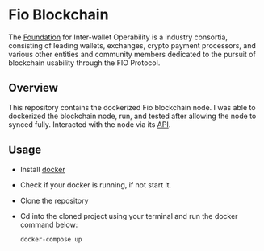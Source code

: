 # Fio Blockchain 

The [Foundation](https://fioprotocol.io/about-fio/) for Inter-wallet Operability is a industry consortia, consisting of leading wallets, exchanges, crypto payment processors, and various other entities and community members dedicated to the pursuit of blockchain usability through the FIO Protocol.


## Overview

This repository contains the dockerized Fio blockchain node. I was able to dockerized the blockchain node, run, and tested after allowing the node to synced fully. Interacted with the node via its  [API](https://developers.fioprotocol.io/pages/api/fio-api/). 


## Usage 
- Install [docker](https://docs.docker.com/get-docker/)
- Check if your docker is running, if not start it. 
- Clone the repository
- Cd into the cloned project using your terminal and run the docker command below:

    ```shell
    docker-compose up
    ```